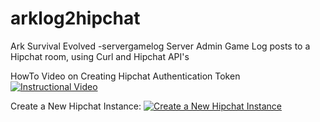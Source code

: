 # arklog2hipchat
Ark Survival Evolved -servergamelog  Server Admin Game Log posts to a Hipchat room, using Curl and Hipchat API's

HowTo Video on Creating Hipchat Authentication Token [![Instructional Video](http://i.imgur.com/BvrjssS.png)](https://www.youtube.com/watch?v=A7w0lIzwepY)

Create a New Hipchat Instance: [![Create a New Hipchat Instance](https://www.hipchat.com/img/image_src.png)](https://www.hipchat.com/sign_up)



